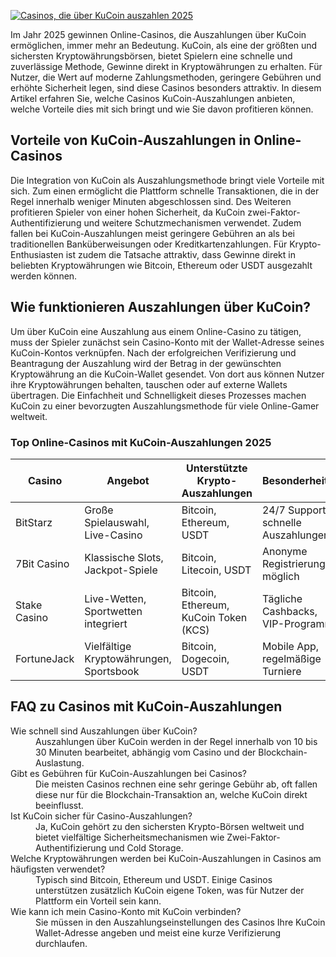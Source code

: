 [![Casinos, die über KuCoin auszahlen 2025](https://123-caf.pages.dev/gitsignup.png)](https://vrmoo.ru/Bt82HjjY)

<p>Im Jahr 2025 gewinnen Online-Casinos, die Auszahlungen über KuCoin ermöglichen, immer mehr an Bedeutung. KuCoin, als eine der größten und sichersten Kryptowährungsbörsen, bietet Spielern eine schnelle und zuverlässige Methode, Gewinne direkt in Kryptowährungen zu erhalten. Für Nutzer, die Wert auf moderne Zahlungsmethoden, geringere Gebühren und erhöhte Sicherheit legen, sind diese Casinos besonders attraktiv. In diesem Artikel erfahren Sie, welche Casinos KuCoin-Auszahlungen anbieten, welche Vorteile dies mit sich bringt und wie Sie davon profitieren können.</p>  <h2>Vorteile von KuCoin-Auszahlungen in Online-Casinos</h2> <p>Die Integration von KuCoin als Auszahlungsmethode bringt viele Vorteile mit sich. Zum einen ermöglicht die Plattform schnelle Transaktionen, die in der Regel innerhalb weniger Minuten abgeschlossen sind. Des Weiteren profitieren Spieler von einer hohen Sicherheit, da KuCoin zwei-Faktor-Authentifizierung und weitere Schutzmechanismen verwendet. Zudem fallen bei KuCoin-Auszahlungen meist geringere Gebühren an als bei traditionellen Banküberweisungen oder Kreditkartenzahlungen. Für Krypto-Enthusiasten ist zudem die Tatsache attraktiv, dass Gewinne direkt in beliebten Kryptowährungen wie Bitcoin, Ethereum oder USDT ausgezahlt werden können.</p>  <h2>Wie funktionieren Auszahlungen über KuCoin?</h2> <p>Um über KuCoin eine Auszahlung aus einem Online-Casino zu tätigen, muss der Spieler zunächst sein Casino-Konto mit der Wallet-Adresse seines KuCoin-Kontos verknüpfen. Nach der erfolgreichen Verifizierung und Beantragung der Auszahlung wird der Betrag in der gewünschten Kryptowährung an die KuCoin-Wallet gesendet. Von dort aus können Nutzer ihre Kryptowährungen behalten, tauschen oder auf externe Wallets übertragen. Die Einfachheit und Schnelligkeit dieses Prozesses machen KuCoin zu einer bevorzugten Auszahlungsmethode für viele Online-Gamer weltweit.</p>  <h3>Top Online-Casinos mit KuCoin-Auszahlungen 2025</h3> <table>   <thead>     <tr>       <th>Casino</th>       <th>Angebot</th>       <th>Unterstützte Krypto-Auszahlungen</th>       <th>Besonderheiten</th>     </tr>   </thead>   <tbody>     <tr>       <td>BitStarz</td>       <td>Große Spielauswahl, Live-Casino</td>       <td>Bitcoin, Ethereum, USDT</td>       <td>24/7 Support, schnelle Auszahlungen</td>     </tr>     <tr>       <td>7Bit Casino</td>       <td>Klassische Slots, Jackpot-Spiele</td>       <td>Bitcoin, Litecoin, USDT</td>       <td>Anonyme Registrierung möglich</td>     </tr>     <tr>       <td>Stake Casino</td>       <td>Live-Wetten, Sportwetten integriert</td>       <td>Bitcoin, Ethereum, KuCoin Token (KCS)</td>       <td>Tägliche Cashbacks, VIP-Programm</td>     </tr>     <tr>       <td>FortuneJack</td>       <td>Vielfältige Kryptowährungen, Sportsbook</td>       <td>Bitcoin, Dogecoin, USDT</td>       <td>Mobile App, regelmäßige Turniere</td>     </tr>   </tbody> </table>  <h2>FAQ zu Casinos mit KuCoin-Auszahlungen</h2> <dl>   <dt>Wie schnell sind Auszahlungen über KuCoin?</dt>   <dd>Auszahlungen über KuCoin werden in der Regel innerhalb von 10 bis 30 Minuten bearbeitet, abhängig vom Casino und der Blockchain-Auslastung.</dd>    <dt>Gibt es Gebühren für KuCoin-Auszahlungen bei Casinos?</dt>   <dd>Die meisten Casinos rechnen eine sehr geringe Gebühr ab, oft fallen diese nur für die Blockchain-Transaktion an, welche KuCoin direkt beeinflusst.</dd>    <dt>Ist KuCoin sicher für Casino-Auszahlungen?</dt>   <dd>Ja, KuCoin gehört zu den sichersten Krypto-Börsen weltweit und bietet vielfältige Sicherheitsmechanismen wie Zwei-Faktor-Authentifizierung und Cold Storage.</dd>    <dt>Welche Kryptowährungen werden bei KuCoin-Auszahlungen in Casinos am häufigsten verwendet?</dt>   <dd>Typisch sind Bitcoin, Ethereum und USDT. Einige Casinos unterstützen zusätzlich KuCoin eigene Token, was für Nutzer der Plattform ein Vorteil sein kann.</dd>    <dt>Wie kann ich mein Casino-Konto mit KuCoin verbinden?</dt>   <dd>Sie müssen in den Auszahlungseinstellungen des Casinos Ihre KuCoin Wallet-Adresse angeben und meist eine kurze Verifizierung durchlaufen.</dd> </dl>